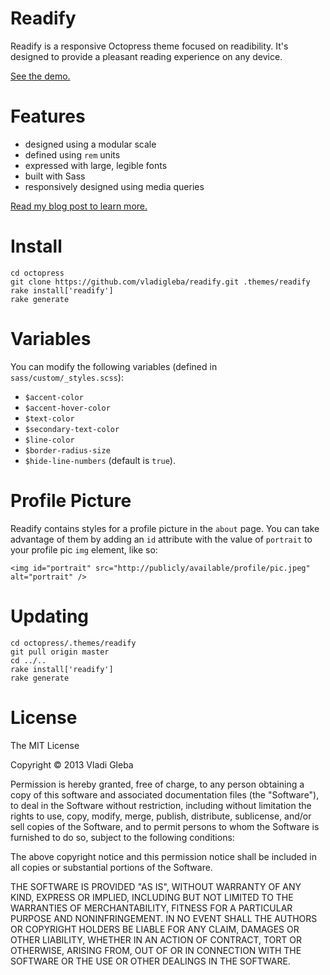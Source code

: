 # Readify

Readify is a responsive Octopress theme focused on readibility. It's designed to provide a pleasant reading experience on any device.

[See the demo.](http://vladigleba.com/)

# Features
- designed using a modular scale
- defined using `rem` units
- expressed with large, legible fonts
- built with Sass
- responsively designed using media queries

[Read my blog post to learn more.](http://vladigleba.com/blog/2013/10/31/introducing-readify-a-new-octopress-theme-focused-on-readibility/)

# Install

    cd octopress
    git clone https://github.com/vladigleba/readify.git .themes/readify
    rake install['readify']
    rake generate

# Variables

You can modify the following variables (defined in `sass/custom/_styles.scss`):

- `$accent-color`
- `$accent-hover-color`
- `$text-color`
- `$secondary-text-color`
- `$line-color`
- `$border-radius-size`
- `$hide-line-numbers` (default is `true`).

# Profile Picture
Readify contains styles for a profile picture in the `about` page. You can take advantage of them by adding an `id` attribute with the value of `portrait` to your profile pic `img` element, like so:

    <img id="portrait" src="http://publicly/available/profile/pic.jpeg" alt="portrait" />

# Updating

    cd octopress/.themes/readify
    git pull origin master
    cd ../..
    rake install['readify']
    rake generate

# License

The MIT License

Copyright &copy; 2013 Vladi Gleba

Permission is hereby granted, free of charge, to any person obtaining a copy of this software and associated documentation files (the "Software"), to deal in the Software without restriction, including without limitation the rights to use, copy, modify, merge, publish, distribute, sublicense, and/or sell copies of the Software, and to permit persons to whom the Software is furnished to do so, subject to the following conditions:

The above copyright notice and this permission notice shall be included in all copies or substantial portions of the Software.

THE SOFTWARE IS PROVIDED "AS IS", WITHOUT WARRANTY OF ANY KIND, EXPRESS OR IMPLIED, INCLUDING BUT NOT LIMITED TO THE WARRANTIES OF MERCHANTABILITY, FITNESS FOR A PARTICULAR PURPOSE AND NONINFRINGEMENT. IN NO EVENT SHALL THE AUTHORS OR COPYRIGHT HOLDERS BE LIABLE FOR ANY CLAIM, DAMAGES OR OTHER LIABILITY, WHETHER IN AN ACTION OF CONTRACT, TORT OR OTHERWISE, ARISING FROM, OUT OF OR IN CONNECTION WITH THE SOFTWARE OR THE USE OR OTHER DEALINGS IN THE SOFTWARE.
